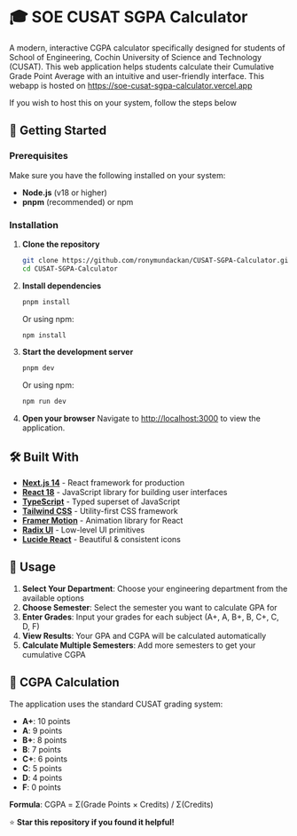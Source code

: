 # 🎓 SOE CUSAT SGPA Calculator

A modern, interactive CGPA calculator specifically designed for students of School of Engineering, Cochin University of Science and Technology (CUSAT). This web application helps students calculate their Cumulative Grade Point Average with an intuitive and user-friendly interface. This webapp is hosted on https://soe-cusat-sgpa-calculator.vercel.app

If you wish to host this on your system, follow the steps below

## 🚀 Getting Started

### Prerequisites

Make sure you have the following installed on your system:
- **Node.js** (v18 or higher)
- **pnpm** (recommended) or npm

### Installation

1. **Clone the repository**
   ```bash
   git clone https://github.com/ronymundackan/CUSAT-SGPA-Calculator.git
   cd CUSAT-SGPA-Calculator
   ```

2. **Install dependencies**
   ```bash
   pnpm install
   ```
   Or using npm:
   ```bash
   npm install
   ```

3. **Start the development server**
   ```bash
   pnpm dev
   ```
   Or using npm:
   ```bash
   npm run dev
   ```

4. **Open your browser**
   Navigate to [http://localhost:3000](http://localhost:3000) to view the application.

## 🛠️ Built With

- **[Next.js 14](https://nextjs.org/)** - React framework for production
- **[React 18](https://reactjs.org/)** - JavaScript library for building user interfaces
- **[TypeScript](https://www.typescriptlang.org/)** - Typed superset of JavaScript
- **[Tailwind CSS](https://tailwindcss.com/)** - Utility-first CSS framework
- **[Framer Motion](https://www.framer.com/motion/)** - Animation library for React
- **[Radix UI](https://www.radix-ui.com/)** - Low-level UI primitives
- **[Lucide React](https://lucide.dev/)** - Beautiful & consistent icons

## 📱 Usage

1. **Select Your Department**: Choose your engineering department from the available options
2. **Choose Semester**: Select the semester you want to calculate GPA for
3. **Enter Grades**: Input your grades for each subject (A+, A, B+, B, C+, C, D, F)
4. **View Results**: Your GPA and CGPA will be calculated automatically
5. **Calculate Multiple Semesters**: Add more semesters to get your cumulative CGPA

## 🎯 CGPA Calculation

The application uses the standard CUSAT grading system:
- **A+**: 10 points
- **A**: 9 points  
- **B+**: 8 points
- **B**: 7 points
- **C+**: 6 points
- **C**: 5 points
- **D**: 4 points
- **F**: 0 points

**Formula**: CGPA = Σ(Grade Points × Credits) / Σ(Credits)




⭐ **Star this repository if you found it helpful!**

